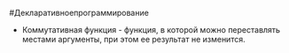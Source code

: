 #Декларативноепрограммирование 

* Коммутативная функция - функция, в которой можно переставлять местами аргументы, при этом  ее результат не изменится.